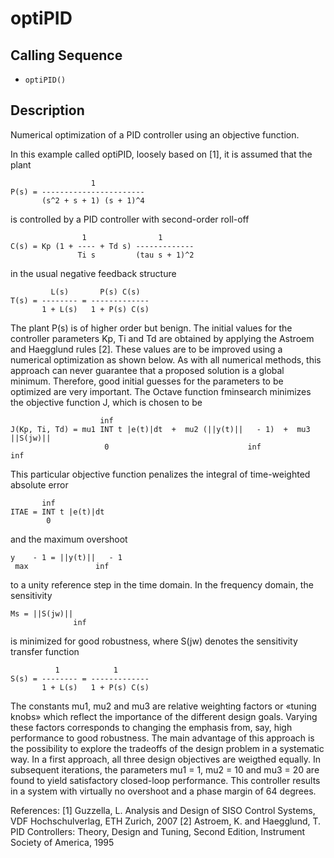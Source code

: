 # optiPID

## Calling Sequence
- `optiPID()`

## Description
Numerical optimization of a PID controller using an objective function.

In this example called optiPID, loosely based on [1], it is assumed that the plant 

                      1
    P(s) = -----------------------
           (s^2 + s + 1) (s + 1)^4 

is controlled by a PID controller with second-order roll-off

                    1                1
    C(s) = Kp (1 + ---- + Td s) -------------
                   Ti s         (tau s + 1)^2

in the usual negative feedback structure

             L(s)       P(s) C(s)
    T(s) = -------- = -------------
           1 + L(s)   1 + P(s) C(s)

The plant P(s) is of higher order but benign. The initial values for the controller parameters Kp, Ti and Td are obtained by applying the Astroem and Haegglund rules [2]. These values are to be improved using a numerical optimization as shown below. As with all numerical methods, this approach can never guarantee that a proposed solution is a global minimum. Therefore, good initial guesses for the parameters to be optimized are very important. The Octave function fminsearch minimizes the objective function J, which is chosen to be

                        inf 
    J(Kp, Ti, Td) = mu1 INT t |e(t)|dt  +  mu2 (||y(t)||   - 1)  +  mu3 ||S(jw)||
                         0                               inf                       inf

This particular objective function penalizes the integral of time-weighted absolute error

           inf 
    ITAE = INT t |e(t)|dt
            0             

and the maximum overshoot

    y    - 1 = ||y(t)||   - 1
     max               inf

to a unity reference step in the time domain. In the frequency domain, the sensitivity

    Ms = ||S(jw)||
                  inf

is minimized for good robustness, where S(jw) denotes the sensitivity transfer function

              1            1
    S(s) = -------- = -------------
           1 + L(s)   1 + P(s) C(s)

The constants mu1, mu2 and mu3 are relative weighting factors or «tuning knobs» which reflect the importance of the different design goals. Varying these factors corresponds to changing the emphasis from, say, high performance to good robustness. The main advantage of this approach is the possibility to explore the tradeoffs of the design problem in a systematic way. In a first approach, all three design objectives are weigthed equally. In subsequent iterations, the parameters mu1 = 1, mu2 = 10 and mu3 = 20 are found to yield satisfactory closed-loop performance. This controller results in a system with virtually no overshoot and a phase margin of 64 degrees.


References:
[1] Guzzella, L. Analysis and Design of SISO Control Systems, VDF Hochschulverlag, ETH Zurich, 2007
[2] Astroem, K. and Haegglund, T. PID Controllers: Theory, Design and Tuning, Second Edition, Instrument Society of America, 1995
